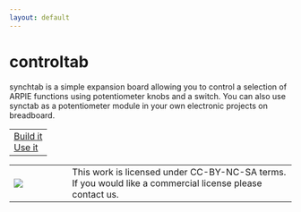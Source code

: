 ```yaml
---
layout: default
---
```


# controltab

synchtab is a simple expansion board allowing you to control a selection of ARPIE functions using potentiometer knobs and a switch. You can also use synctab as a potentiometer module in your own electronic projects on breadboard.

<table>
<tr>
<td>
<a href="build.html">Build it</a><br>
<a href="manual.html">Use it</a><br>
</td>
</tr>
</table>

<table>
<tr>
<td width="88"><a href="http://creativecommons.org/licenses/by-nc-sa/4.0/"><img class="arpie_label" src="https://licensebuttons.net/l/by-nc-sa/3.0/88x31.png"></a></td>
<td>This work is licensed under CC-BY-NC-SA terms. If you would like a commercial license please contact us.</td>
<tr>
</table>
<br>
<br>
